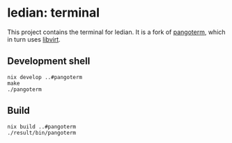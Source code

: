 # ledian: terminal

This project contains the terminal for ledian.
It is a fork of [pangoterm](https://www.leonerd.org.uk/code/pangoterm/), which in turn uses [libvirt](https://www.leonerd.org.uk/code/libvterm/).

## Development shell

```
nix develop ..#pangoterm
make
./pangoterm
```

## Build

```
nix build ..#pangoterm
./result/bin/pangoterm
```
